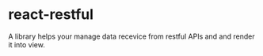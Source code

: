 # react-restful
A library helps your manage data recevice from restful APIs and and render it into view.